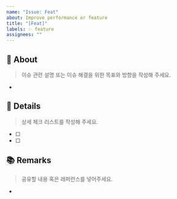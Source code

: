 ```yaml
---
name: "Issue: Feat"
about: Improve performance or feature
title: "[Feat]"
labels: ✨ feature
assignees: ""
---
```


## 🚀 About

> 이슈 관련 설명 또는 이슈 해결을 위한 목표와 방향을 작성해 주세요.
-

## 📝 Details

> 상세 체크 리스트를 작성해 주세요.

- [ ]
- [ ]

## 📚 Remarks

> 공유할 내용 혹은 레퍼런스를 넣어주세요.
- 

